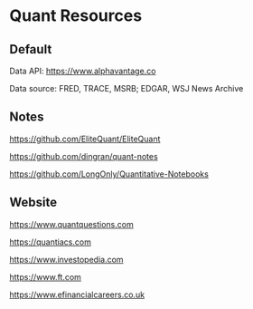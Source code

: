 # Quant Resources

## Default

Data API: https://www.alphavantage.co

Data source: FRED, TRACE, MSRB; EDGAR, WSJ News Archive

## Notes

https://github.com/EliteQuant/EliteQuant

https://github.com/dingran/quant-notes

https://github.com/LongOnly/Quantitative-Notebooks

## Website

https://www.quantquestions.com

https://quantiacs.com

https://www.investopedia.com

https://www.ft.com

https://www.efinancialcareers.co.uk

<!-- https://www.tradingacademy.com -->
